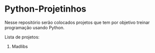 # Python-Projetinhos
Nesse repositório serão colocados projetos que tem por objetivo treinar programação usando Python.

Lista de projetos:
1. Madlibs
